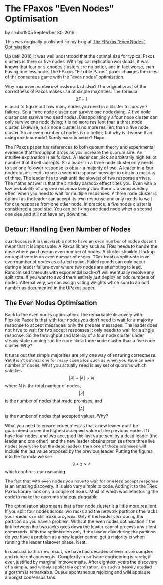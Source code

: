 # The FPaxos "Even Nodes" Optimisation

by simbo1905 September 30, 2016

This was originally published on my blog at [The FPaxos “Even Nodes” Optimisation ](https://simbo1905.wordpress.com/2016/09/30/the-fpaxos-even-nodes-optimisation/)

Up until 2016, it was well understood that the optimal size for typical Paxos clusters is three or five nodes. With typical replication workloads, it was known that four or six nodes clusters are no better, and in fact worse, than having one less node. The FPaxos "Flexible Paxos" paper changes the rules of the consensus game with the "even nodes" optimisation.

Why was even numbers of nodes a bad idea? The original proof of the correctness of Paxos makes use of simple majorities. The formula $$2F+1$$ is used to figure out how many nodes you need in a cluster to survive F failures. So a three node cluster can survive one node dying. A five node cluster can survive two dead nodes. Disappointingly a four node cluster can only survive one node dying; it is no more resilient than a three node cluster. Likewise, a six node cluster is no more resilient than a five node cluster. So an even number of nodes is no better; but why is it worse than using one less node? Surely more is better? Nope.

The FPaxos paper has references to both quorum theory and experimental evidence that throughput drops as you increase the quorum size. An intuitive explanation is as follows. A leader can pick an arbitrarily high ballot number that it self-accepts. So a leader in a three node cluster only needs to see one follower response to obtain a majority of two. A leader in a four node cluster needs to see a second response message to obtain a majority of three. The leader has to wait until the slowest of two response arrives. The maths answer is that the birthday paradox effect bites you. Even with a low probability of any one response being slow there is a compounding effect when you need to wait for multiple responses. A three node cluster is optimal as the leader can accept its own response and only needs to wait for one response from one other node. In practice, a five nodes cluster is considered a good size. You can be fixing one dead node when a second one dies and still not have any downtime.

## Detour: Handling Even Number of Nodes

Just because it is inadvisable not to have an even number of nodes doesn't mean that it is impossible. A Paxos library such as TRex needs to handle the case where you have an even number of nodes. A cluster shouldn't lockup on a split vote in an even number of nodes. TRex treats a split-vote in an even number of nodes as a failed round. Failed rounds can only occur during a leader failure-over where two nodes are attempting to lead. Randomised timeouts with exponential back-off will eventually resolve any split vote. If you want to avoid them entirely just deploy an odd numbers of nodes. Alternatively, we can assign voting weights which sum to an odd number as documented in the UPaxos paper.

## The Even Nodes Optimisation

Back to the even nodes optimisation. The remarkable discovery with Flexible Paxos is that with four nodes you don't need to wait for a majority response to accept messages; only the prepare messages. The leader does not have to wait for two accept responses it only needs to wait for a single response. So the throughput and latency of a four node cluster under steady state running can be more like a three node cluster than a five node cluster. Why?

It turns out that simple majorities are only one way of ensuring correctness. Yet it isn't optimal one for many scenarios such as when you have an even number of nodes. What you actually need is any set of quorums which satisfies $$|P|+|A|>N$$ where N is the total number of nodes, $$|P|$$ is the number of nodes that made promises, and $$|A|$$ is the number of nodes that accepted values. Why?

What you need to ensure correctness is that a new leader must be guaranteed to see the highest accepted value of the previous leader. If I have four nodes, and two accepted the last value sent by a dead leader (the leader and one other), and the new leader obtains promises from three live nodes (everyone but the dead leader), then one of those promises will include the last value proposed by the previous leader. Putting the figures into the formula we see $$3 + 2 > 4$$ which confirms our reasoning.

The fact that with even nodes you have to wait for one less accept response is an amazing discovery. It is also very simple to code. Adding it to the TRex Paxos library took only a couple of hours. Most of which was refactoring the code to make the quorums strategy pluggable.

The optimisation also means that a four node cluster is a little more resilient. If you split four nodes across two racks and the network partitions the racks your leader can still make progress. Only if the leader dies during the partition do you have a problem. Without the even nodes optimisation if the link between the two racks goes down the leader cannot process any client commands. With the optimisation only if the leader dies during the partition do you have a problem as a new leader cannot get a majority to when running the leader takeover phase. Neat.

In contrast to this new result, we have had decades of ever more complex and niche enhancements. Complexity in software engineering is rarely, if ever, justified by marginal improvements. After eighteen years the discovery of a simple, and widely applicable optimisation, on such a heavily studied algorithm is remarkable. Queue spontaneous rejoicing and wild applause amongst consensus fans.
